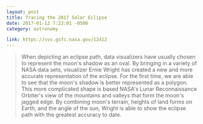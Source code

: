 ```yaml
---
layout: post
title: Tracing the 2017 Solar Eclipse
date: 2017-01-12 7:23:01 -0500
category: astronomy

link: https://svs.gsfc.nasa.gov/12412
---
```


> When depicting an eclipse path, data visualizers have usually chosen to represent the moon's shadow as an oval. By bringing in a variety of NASA data sets, visualizer Ernie Wright has created a new and more accurate representation of the eclipse. For the first time, we are able to see that the moon's shadow is better represented as a polygon. This more complicated shape is based NASA's Lunar Reconnaissance Orbiter's view of the mountains and valleys that form the moon's jagged edge. By combining moon's terrain, heights of land forms on Earth, and the angle of the sun, Wright is able to show the eclipse path with the greatest accuracy to date.
